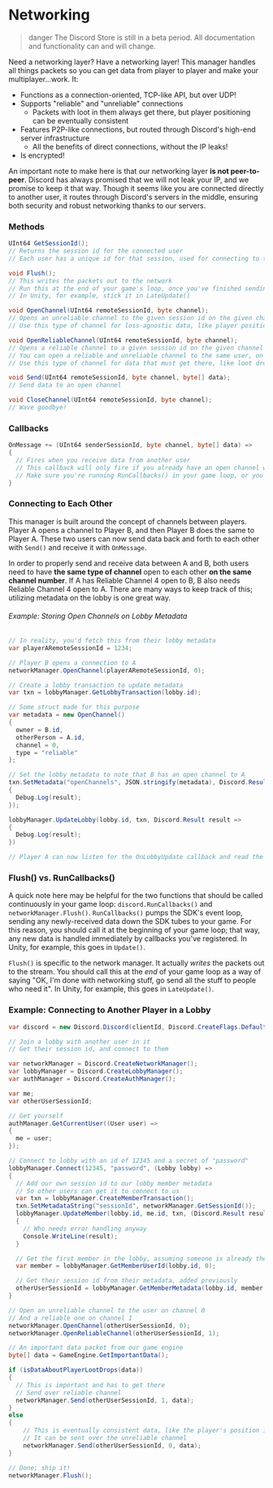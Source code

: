 # Networking

> danger
> The Discord Store is still in a beta period. All documentation and functionality can and will change.

Need a networking layer? Have a networking layer! This manager handles all things packets so you can get data from player to player and make your multiplayer...work. It:

- Functions as a connection-oriented, TCP-like API, but over UDP!
- Supports "reliable" and "unreliable" connections
  - Packets with loot in them always get there, but player positioning can be eventually consistent
- Features P2P-like connections, but routed through Discord's high-end server infrastructure
  - All the benefits of direct connections, without the IP leaks!
- Is encrypted!

An important note to make here is that our networking layer **is not peer-to-peer**. Discord has always promised that we will not leak your IP, and we promise to keep it that way. Though it seems like you are connected directly to another user, it routes through Discord's servers in the middle, ensuring both security and robust networking thanks to our servers.

### Methods

```cs
UInt64 GetSessionId();
// Returns the session id for the connected user
// Each user has a unique id for that session, used for connecting to that user

void Flush();
// This writes the packets out to the network
// Run this at the end of your game's loop, once you've finished sending all you need to send
// In Unity, for example, stick it in LateUpdate()

void OpenChannel(UInt64 remoteSessionId, byte channel);
// Opens an unreliable channel to the given session id on the given channel number
// Use this type of channel for loss-agnostic data, like player positioning in a world

void OpenReliableChannel(UInt64 remoteSessionId, byte channel);
// Opens a reliable channel to a given session id on the given channel number
// You can open a reliable and unreliable channel to the same user, on different channel numbers
// Use this type of channel for data that must get there, like loot drops!

void Send(UInt64 remoteSessionId, byte channel, byte[] data);
// Send data to an open channel

void CloseChannel(UInt64 remoteSessionId, byte channel);
// Wave goodbye!
```

### Callbacks

```cs
OnMessage += (UInt64 senderSessionId, byte channel, byte[] data) =>
{
  // Fires when you receive data from another user
  // This callback will only fire if you already have an open channel with the user sending you data
  // Make sure you're running RunCallbacks() in your game loop, or you'll never get a thing!
}
```

### Connecting to Each Other

This manager is built around the concept of channels between players. Player A opens a channel to Player B, and then Player B does the same to Player A. These two users can now send data back and forth to each other with `Send()` and receive it with `OnMessage`.

In order to properly send and receive data between A and B, both users need to have **the same type of channel** open to each other **on the same channel number**. If A has Reliable Channel 4 open to B, B also needs Reliable Channel 4 open to A. There are many ways to keep track of this; utilizing metadata on the lobby is one great way.

###### Example: Storing Open Channels on Lobby Metadata

```cs
// In reality, you'd fetch this from their lobby metadata
var playerARemoteSessionId = 1234;

// Player B opens a connection to A
networkManager.OpenChannel(playerARemoteSessionId, 0);

// Create a lobby transaction to update metadata
var txn = lobbyManager.GetLobbyTransaction(lobby.id);

// Some struct made for this purpose
var metadata = new OpenChannel()
{
  owner = B.id,
  otherPerson = A.id,
  channel = 0,
  type = "reliable"
};

// Set the lobby metadata to note that B has an open channel to A
txn.SetMetadata("openChannels", JSON.stringify(metadata), Discord.Result result =>
{
  Debug.Log(result);
});

lobbyManager.UpdateLobby(lobby.id, txn, Discord.Result result =>
{
  Debug.Log(result);
})

// Player A can now listen for the OnLobbyUpdate callback and read the metadata
```

### Flush() vs. RunCallbacks()

A quick note here may be helpful for the two functions that should be called continuously in your game loop: `discord.RunCallbacks()` and `networkManager.Flush()`. `RunCallbacks()` pumps the SDK's event loop, sending any newly-received data down the SDK tubes to your game. For this reason, you should call it at the beginning of your game loop; that way, any new data is handled immediately by callbacks you've registered. In Unity, for example, this goes in `Update()`.

`Flush()` is specific to the network manager. It actually _writes_ the packets out to the stream. You should call this at the _end_ of your game loop as a way of saying "OK, I'm done with networking stuff, go send all the stuff to people who need it". In Unity, for example, this goes in `LateUpdate()`.

### Example: Connecting to Another Player in a Lobby

```cs
var discord = new Discord.Discord(clientId, Discord.CreateFlags.Default);

// Join a lobby with another user in it
// Get their session id, and connect to them

var networkManager = Discord.CreateNetworkManager();
var lobbyManager = Discord.CreateLobbyManager();
var authManager = Discord.CreateAuthManager();

var me;
var otherUserSessionId;

// Get yourself
authManager.GetCurrentUser((User user) =>
{
  me = user;
});

// Connect to lobby with an id of 12345 and a secret of "password"
lobbyManager.Connect(12345, "password", (Lobby lobby) =>
{
  // Add our own session id to our lobby member metadata
  // So other users can get it to connect to us
  var txn = lobbyManager.CreateMemberTransaction();
  txn.SetMetadataString("sessionId", networkManager.GetSessionId());
  lobbyManager.UpdateMember(lobby.id, me.id, txn, (Discord.Result result) =>
  {
    // Who needs error handling anyway
    Console.WriteLine(result);
  }

  // Get the first member in the lobby, assuming someone is already there
  var member = lobbyManager.GetMemberUserId(lobby.id, 0);

  // Get their session id from their metadata, added previously
  otherUserSessionId = lobbyManager.GetMemberMetadata(lobby.id, member.id, "sessionId");
}

// Open an unreliable channel to the user on channel 0
// And a reliable one on channel 1
networkManager.OpenChannel(otherUserSessionId, 0);
networkManager.OpenReliableChannel(otherUserSessionId, 1);

// An important data packet from our game engine
byte[] data = GameEngine.GetImportantData();

if (isDataAboutPlayerLootDrops(data))
{
  // This is important and has to get there
  // Send over reliable channel
  networkManager.Send(otherUserSessionId, 1, data);
}
else
{
    // This is eventually consistent data, like the player's position in the world
    // It can be sent over the unreliable channel
    networkManager.Send(otherUserSessionId, 0, data);
}

// Done; ship it!
networkManager.Flush();
```
